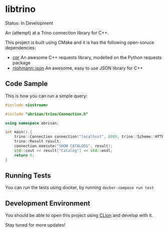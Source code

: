 # libtrino

Status: In Development

An (attempt) at a Trino connection library for C++.

This project is built using CMake and it is has the following open-soruce dependencies:

- [cpr](https://github.com/libcpr/cpr) An awesome C++ requests library, modelled on the Python requests package
- [nlohmann::json](https://github.com/nlohmann/json) An awesome, easy to use JSON library for C++

## Code Sample

This is how you can run a simple query:

```c++
#include <iostream>

#include "abrisan/trino/Connection.h"

using namespace abrisan;

int main() {
    trino::Connection connection("localhost", 8080, trino::Scheme::HTTP, {}, "abrisan1");
    trino::Result result;
    connection.execute("SHOW CATALOGS", result);
    std::cout << result["Catalog"] << std::endl;
    return 0;
}

```

## Running Tests

You can run the tests using docker, by running `docker-compose run test`


## Development Environment

You should be able to open this project using [CLion](https://www.jetbrains.com/clion/) and develop with it.

Stay tuned for more updates!